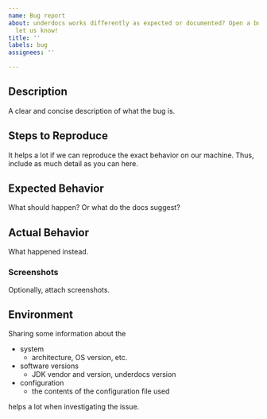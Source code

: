 ```yaml
---
name: Bug report
about: underdocs works differently as expected or documented? Open a bug report and
  let us know!
title: ''
labels: bug
assignees: ''

---
```


## Description

A clear and concise description of what the bug is.

## Steps to Reproduce

It helps a lot if we can reproduce the exact behavior on our machine. Thus, include as much detail as you can here.

## Expected Behavior

What should happen? Or what do the docs suggest?

## Actual Behavior

What happened instead.

### Screenshots

Optionally, attach screenshots.

## Environment

Sharing some information about the 
  * system
     * architecture, OS version, etc.
  * software versions
     * JDK vendor and version, underdocs version
  * configuration
     * the contents of the configuration file used

helps a lot when investigating the issue.
